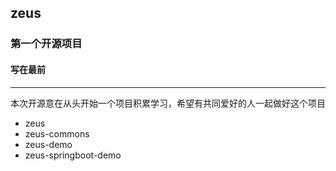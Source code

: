 ## zeus

### 第一个开源项目

#### 写在最前
***
本次开源意在从头开始一个项目积累学习，希望有共同爱好的人一起做好这个项目
* zeus
* zeus-commons
* zeus-demo
* zeus-springboot-demo

